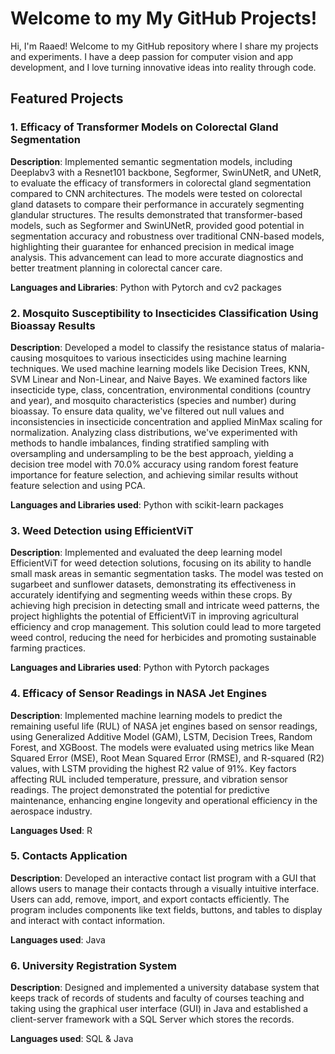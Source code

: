 # Welcome to my My GitHub Projects!
Hi, I'm Raaed! Welcome to my GitHub repository where I share my projects and experiments. I have a deep passion for computer vision and app development, and I love turning innovative ideas into reality through code.
## Featured Projects

### 1. Efficacy of Transformer Models on Colorectal Gland Segmentation

**Description**: 
Implemented semantic segmentation models, including Deeplabv3 with a Resnet101 backbone, Segformer, SwinUNetR, and UNetR, to evaluate the efficacy of transformers in colorectal gland segmentation compared to CNN architectures. The models were tested on colorectal gland datasets to compare their performance in accurately segmenting glandular structures. The results demonstrated that transformer-based models, such as Segformer and SwinUNetR, provided good potential in segmentation accuracy and robustness over traditional CNN-based models, highlighting their guarantee for enhanced precision in medical image analysis. This advancement can lead to more accurate diagnostics and better treatment planning in colorectal cancer care.

**Languages and Libraries**: Python with Pytorch and cv2 packages

### 2. Mosquito Susceptibility to Insecticides Classification Using Bioassay Results

**Description**: 
Developed a model to classify the resistance status of malaria-causing mosquitoes to various insecticides using machine learning techniques. We used machine learning models like Decision Trees, KNN, SVM Linear and Non-Linear, and Naive Bayes. We examined factors like insecticide type, class, concentration, environmental conditions (country and year), and mosquito characteristics (species and number) during bioassay. To ensure data quality, we've filtered out null values and inconsistencies in insecticide concentration and applied MinMax scaling for normalization. Analyzing class distributions, we've experimented with methods to handle imbalances, finding stratified sampling with oversampling and undersampling to be the best approach, yielding a decision tree model with 70.0% accuracy using random forest feature importance for feature selection, and achieving similar results without feature selection and using PCA.

**Languages and Libraries used**: Python with scikit-learn packages

### 3. Weed Detection using EfficientViT

**Description**: 
Implemented and evaluated the deep learning model EfficientViT for weed detection solutions, focusing on its ability to handle small mask areas in semantic segmentation tasks. The model was tested on sugarbeet and sunflower datasets, demonstrating its effectiveness in accurately identifying and segmenting weeds within these crops. By achieving high precision in detecting small and intricate weed patterns, the project highlights the potential of EfficientViT in improving agricultural efficiency and crop management. This solution could lead to more targeted weed control, reducing the need for herbicides and promoting sustainable farming practices.

**Languages and Libraries used**: Python with Pytorch packages

### 4. Efficacy of Sensor Readings in NASA Jet Engines

**Description**: 
Implemented machine learning models to predict the remaining useful life (RUL) of NASA jet engines based on sensor readings, using Generalized Additive Model (GAM), LSTM, Decision Trees, Random Forest, and XGBoost. The models were evaluated using metrics like Mean Squared Error (MSE), Root Mean Squared Error (RMSE), and R-squared (R2) values, with LSTM providing the highest R2 value of 91%. Key factors affecting RUL included temperature, pressure, and vibration sensor readings. The project demonstrated the potential for predictive maintenance, enhancing engine longevity and operational efficiency in the aerospace industry.

**Languages Used**: R 

### 5. Contacts Application

**Description**: 
Developed an interactive contact list program with a GUI that allows users to manage their contacts through a visually intuitive interface. Users can add, remove, import, and export contacts efficiently. The program includes components like text fields, buttons, and tables to display and interact with contact information.

**Languages used**: Java

### 6. University Registration System

**Description**: 
Designed and implemented a university database system that keeps track of records of students and faculty of courses teaching and taking using the graphical user interface (GUI) in Java and established a client-server framework with a SQL Server which stores the records.

**Languages used**: SQL & Java

